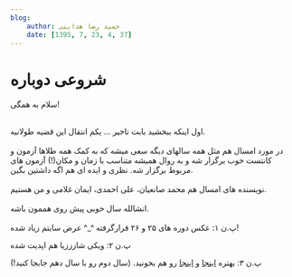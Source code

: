 ```yaml
---
blog:
    author: حمید رضا هدایتی
    date: [1395, 7, 23, 4, 37]
---
```

# شروعی دوباره

<div class="cnt">
سلام به همگی!<br/><p><br/>اول اینکه ببخشید بابت تاخیر ... یکم انتقال این قضیه طولانیه.<br/><br/>در مورد امسال هم مثل همه سالهای دیگه سعی میشه که به کمک همه طلاها آزمون و کانتست خوب برگزار شه و به روال همیشه متناسب با زمان و مکان(!) آزمون های مربوط برگزار شه. نظری و ایده ای هم اگه داشتین بگین.<br/><br/>نویسنده های امسال هم محمد صانعیان، علی احمدی، ایمان غلامی و من هستیم.<br/><br/>انشالله سال خوبی پیش روی هممون باشه.<br/><br/>پ.ن ۱: عکس دوره های ۲۵ و ۲۶ قرارگرفته ^_^ عرض سایتم زیاد شده!<br/></p>
<p>پ.ن ۲: ویکی شازززیا هم اپدیت شده</p>
<p>پ.ن ۳:
بهتره <a href="http://shaazzz.ir/1392/08/04/%D8%B3%D8%A7%D9%84-%D8%AC%D8%AF%DB%8C%D8%AF" target="_blank">اینجا</a> و <a href="http://shaazzz.ir/1393/06/11/%D9%BE%DB%8C%D8%B4%D9%86%D9%87%D8%A7%D8%AF%D8%A7%D8%AA-%D8%A8%D8%B1%D8%A7%DB%8C-%D8%B9%D9%85%D9%84%DB%8C">اینجا</a> رو هم بخونید. (سال دوم رو با سال دهم جابجا کنید!)</p>
</div>
